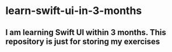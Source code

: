 # learn-swift-ui-in-3-months
## I am learning Swift UI within 3 months. This repository is just for storing my exercises
